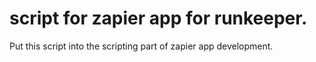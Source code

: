 # script for zapier app for runkeeper.

Put this script into the scripting part of zapier app development.
